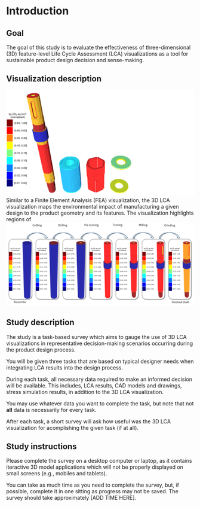 # Introduction

## Goal
The goal of this study is to evaluate the effectiveness of three-dimensional (3D) feature-level Life Cycle Assessment (LCA) visualizations as a tool for sustainable product design decision and sense-making.

## Visualization description

![Visualization example](data/Figures/visualization-example.png)
Similar to a Finite Element Analysis (FEA) visualization, the 3D LCA visualization maps the environmental impact of manufacturing a given design to the product geometry and its features. The visualization highlights regions of  
![Allocation steps example](data/Figures/shaft-stages-example.png)

## Study description

The study is a task-based survey which aims to gauge the use of 3D LCA visualizations in representative decision-making scenarios occurring during the product design process. 

You will be given three tasks that are based on typical designer needs when integrating LCA results into the design process.

During each task, all necessary data required to make an informed decision will be available. This includes, LCA results, CAD models and drawings, stress simulation results, in addition to the 3D LCA visualization.

You may use whatever data you want to complete the task, but note that not **all** data is necessarily for every task.

After each task, a short survey will ask how useful was the 3D LCA visualization for acomplishing the given task (if at all).

## Study instructions
Please complete the survey on a desktop computer or laptop, as it contains iteractive 3D model applications which will not be properly displayed on small screens (e.g., mobiles and tablets).

You can take as much time as you need to complete the survey, but, if possible, complete it in one sitting as progress may not be saved. The survey should take approximately [ADD TIME HERE].